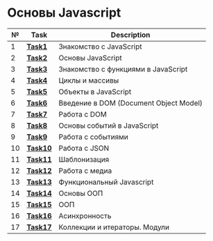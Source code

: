 # Основы Javascript
| № | **Task**                                                                | **Description**                                        |
|---|-------------------------------------------------------------------------|--------------------------------------------------------|
| 1 | **[Task1](https://github.com/iamseryy/tasks_learn_js/tree/main/task1)** | Знакомство с JavaScript |
| 2 | **[Task2](https://github.com/iamseryy/tasks_learn_js/tree/main/task2)** | Основы JavaScript |
| 3 | **[Task3](https://github.com/iamseryy/tasks_learn_js/tree/main/task3)** | Знакомство с функциями в JavaScript |
| 4 | **[Task4](https://github.com/iamseryy/tasks_learn_js/tree/main/task4)** | Циклы и массивы |
| 5 | **[Task5](https://github.com/iamseryy/tasks_learn_js/tree/main/task5)** | Объекты в JavaScript  |
| 6 | **[Task6](https://github.com/iamseryy/tasks_learn_js/tree/main/task6)** | Введение в DOM (Document Object Model)  |
| 7 | **[Task7](https://github.com/iamseryy/tasks_learn_js/tree/main/task7)** | Работа с DOM  |
| 8 | **[Task8](https://github.com/iamseryy/tasks_learn_js/tree/main/task8)** | Основы событий в JavaScript  |
| 9 | **[Task9](https://github.com/iamseryy/tasks_learn_js/tree/main/task9)** | Работа с событиями  |
| 10 | **[Task10](https://github.com/iamseryy/tasks_learn_js/tree/main/task10)** | Работа с JSON  |
| 11 | **[Task11](https://github.com/iamseryy/tasks_learn_js/tree/main/task11)** | Шаблонизация  |
| 12 | **[Task12](https://github.com/iamseryy/tasks_learn_js/tree/main/task12)** | Работа с медиа  |
| 13 | **[Task13](https://github.com/iamseryy/tasks_learn_js/tree/main/task13)** | Функциональный Javascript  |
| 14 | **[Task14](https://github.com/iamseryy/tasks_learn_js/tree/main/task14)** | Основы ООП  |
| 15 | **[Task15](https://github.com/iamseryy/tasks_learn_js/tree/main/task15)** | ООП  |
| 16 | **[Task16](https://github.com/iamseryy/tasks_learn_js/tree/main/task16)** | Асинхронность |
| 17 | **[Task17](https://github.com/iamseryy/tasks_learn_js/tree/main/task17)** | Коллекции и итераторы. Модули |